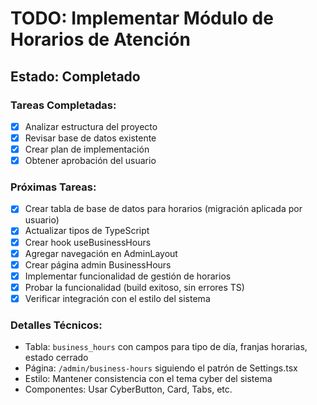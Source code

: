 # TODO: Implementar Módulo de Horarios de Atención

## Estado: Completado

### Tareas Completadas:
- [x] Analizar estructura del proyecto
- [x] Revisar base de datos existente
- [x] Crear plan de implementación
- [x] Obtener aprobación del usuario

### Próximas Tareas:
- [x] Crear tabla de base de datos para horarios (migración aplicada por usuario)
- [x] Actualizar tipos de TypeScript
- [x] Crear hook useBusinessHours
- [x] Agregar navegación en AdminLayout
- [x] Crear página admin BusinessHours
- [x] Implementar funcionalidad de gestión de horarios
- [x] Probar la funcionalidad (build exitoso, sin errores TS)
- [x] Verificar integración con el estilo del sistema

### Detalles Técnicos:
- Tabla: `business_hours` con campos para tipo de día, franjas horarias, estado cerrado
- Página: `/admin/business-hours` siguiendo el patrón de Settings.tsx
- Estilo: Mantener consistencia con el tema cyber del sistema
- Componentes: Usar CyberButton, Card, Tabs, etc.
